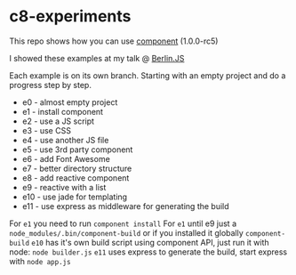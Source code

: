 c8-experiments
==============

This repo shows how you can use [component](https://github.com/component/component) (1.0.0-rc5)

I showed these examples at my talk @ [Berlin.JS](http://berlinjs.org/)

Each example is on its own branch.
Starting with an empty project and do a progress step by step.

- e0 - almost empty project
- e1 - install component
- e2 - use a JS script
- e3 - use CSS
- e4 - use another JS file
- e5 - use 3rd party component
- e6 - add Font Awesome
- e7 - better directory structure
- e8 - add reactive component
- e9 - reactive with a list
- e10 - use jade for templating
- e11 - use express as middleware for generating the build

For `e1` you need to run `component install`
For `e1` until e9 just a `node_modules/.bin/component-build` or if you installed it globally
`component-build`
`e10` has it's own build script using component API, just run it with node: `node builder.js`
`e11` uses express to generate the build, start express with `node app.js`
